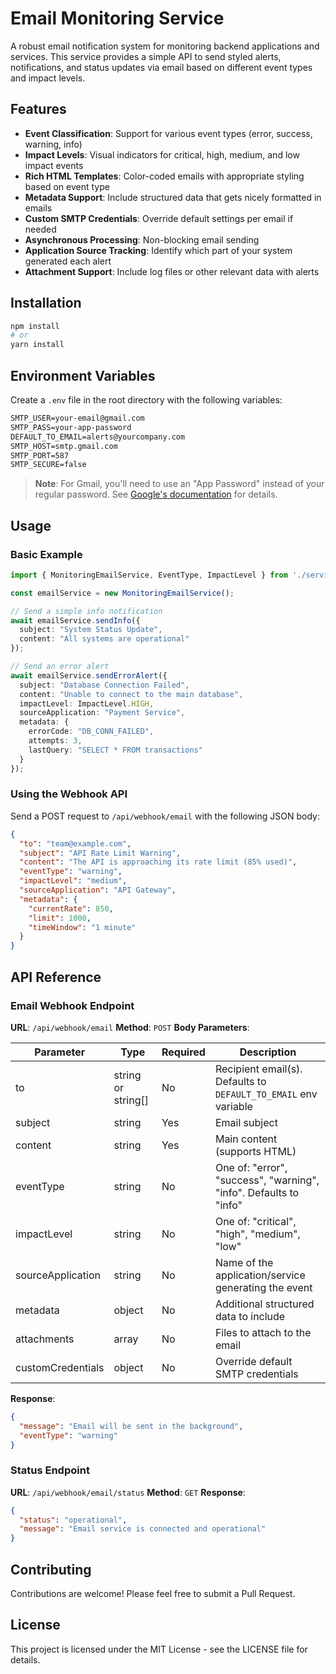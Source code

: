 # Email Monitoring Service

A robust email notification system for monitoring backend applications and services. This service provides a simple API to send styled alerts, notifications, and status updates via email based on different event types and impact levels.

## Features

- **Event Classification**: Support for various event types (error, success, warning, info)
- **Impact Levels**: Visual indicators for critical, high, medium, and low impact events
- **Rich HTML Templates**: Color-coded emails with appropriate styling based on event type
- **Metadata Support**: Include structured data that gets nicely formatted in emails
- **Custom SMTP Credentials**: Override default settings per email if needed
- **Asynchronous Processing**: Non-blocking email sending
- **Application Source Tracking**: Identify which part of your system generated each alert
- **Attachment Support**: Include log files or other relevant data with alerts

## Installation

```bash
npm install
# or
yarn install
```

## Environment Variables

Create a `.env` file in the root directory with the following variables:

```txt
SMTP_USER=your-email@gmail.com
SMTP_PASS=your-app-password
DEFAULT_TO_EMAIL=alerts@yourcompany.com
SMTP_HOST=smtp.gmail.com
SMTP_PORT=587
SMTP_SECURE=false
```

> **Note**: For Gmail, you'll need to use an "App Password" instead of your regular password. See [Google's documentation](https://support.google.com/accounts/answer/185833) for details.

## Usage

### Basic Example

```typescript
import { MonitoringEmailService, EventType, ImpactLevel } from './services/email.service';

const emailService = new MonitoringEmailService();

// Send a simple info notification
await emailService.sendInfo({
  subject: "System Status Update",
  content: "All systems are operational"
});

// Send an error alert
await emailService.sendErrorAlert({
  subject: "Database Connection Failed",
  content: "Unable to connect to the main database",
  impactLevel: ImpactLevel.HIGH,
  sourceApplication: "Payment Service",
  metadata: {
    errorCode: "DB_CONN_FAILED",
    attempts: 3,
    lastQuery: "SELECT * FROM transactions"
  }
});
```

### Using the Webhook API

Send a POST request to `/api/webhook/email` with the following JSON body:

```json
{
  "to": "team@example.com",
  "subject": "API Rate Limit Warning",
  "content": "The API is approaching its rate limit (85% used)",
  "eventType": "warning",
  "impactLevel": "medium",
  "sourceApplication": "API Gateway",
  "metadata": {
    "currentRate": 850,
    "limit": 1000,
    "timeWindow": "1 minute"
  }
}
```

## API Reference

### Email Webhook Endpoint

**URL**: `/api/webhook/email`
**Method**: `POST`
**Body Parameters**:

| Parameter | Type | Required | Description |
|-----------|------|----------|-------------|
| to | string or string[] | No | Recipient email(s). Defaults to `DEFAULT_TO_EMAIL` env variable |
| subject | string | Yes | Email subject |
| content | string | Yes | Main content (supports HTML) |
| eventType | string | No | One of: "error", "success", "warning", "info". Defaults to "info" |
| impactLevel | string | No | One of: "critical", "high", "medium", "low" |
| sourceApplication | string | No | Name of the application/service generating the event |
| metadata | object | No | Additional structured data to include |
| attachments | array | No | Files to attach to the email |
| customCredentials | object | No | Override default SMTP credentials |

**Response**:

```json
{
  "message": "Email will be sent in the background",
  "eventType": "warning"
}
```

### Status Endpoint

**URL**: `/api/webhook/email/status`
**Method**: `GET`
**Response**:

```json
{
  "status": "operational",
  "message": "Email service is connected and operational"
}
```

## Contributing

Contributions are welcome! Please feel free to submit a Pull Request.

## License

This project is licensed under the MIT License - see the LICENSE file for details.
